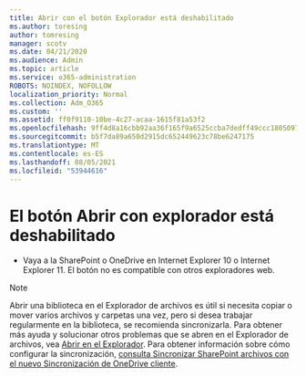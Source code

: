 ```yaml
---
title: Abrir con el botón Explorador está deshabilitado
ms.author: toresing
author: tomresing
manager: scotv
ms.date: 04/21/2020
ms.audience: Admin
ms.topic: article
ms.service: o365-administration
ROBOTS: NOINDEX, NOFOLLOW
localization_priority: Normal
ms.collection: Adm_O365
ms.custom: ''
ms.assetid: ff0f9110-10be-4c27-acaa-1615f81a53f2
ms.openlocfilehash: 9ff4d8a16cbb92aa36f165f9a6525ccba7dedff49ccc1805097206dbab43ce40
ms.sourcegitcommit: b5f7da89a650d2915dc652449623c78be6247175
ms.translationtype: MT
ms.contentlocale: es-ES
ms.lasthandoff: 08/05/2021
ms.locfileid: "53944616"
---
```

# <a name="the-open-with-explorer-button-is-disabled"></a>El botón Abrir con explorador está deshabilitado

- Vaya a la SharePoint o OneDrive en Internet Explorer 10 o Internet Explorer 11. El botón no es compatible con otros exploradores web.
    
> [!NOTE]
> Abrir una biblioteca en el Explorador de archivos es útil si necesita copiar o mover varios archivos y carpetas una vez, pero si desea trabajar regularmente en la biblioteca, se recomienda sincronizarla. Para obtener más ayuda y solucionar otros problemas que se abren en el Explorador de archivos, vea [Abrir en el Explorador](https://go.microsoft.com/fwlink/?linkid=871665). Para obtener información sobre cómo configurar la sincronización, [consulta Sincronizar SharePoint archivos con el nuevo Sincronización de OneDrive cliente](https://go.microsoft.com/fwlink/?linkid=871666). 
  

